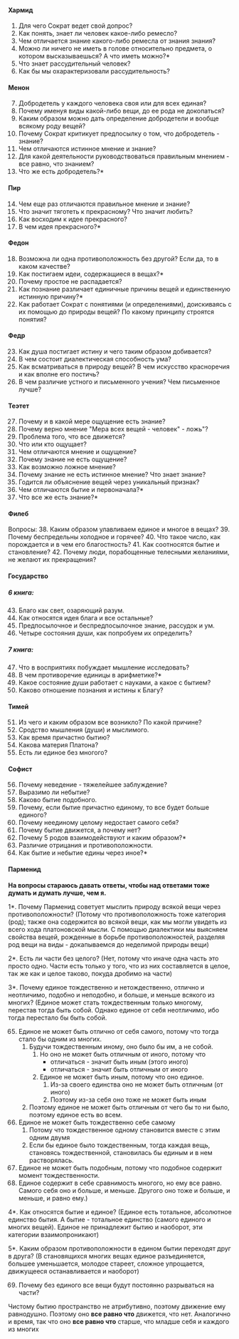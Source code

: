 #### Хармид
1. Для чего Сократ ведет свой допрос?
2. Как понять, знает ли человек какое-либо ремесло?
3. Чем отличается знание какого-либо ремесла от знания знания?
4. Можно ли ничего не иметь в голове относительно предмета, о котором высказываешься? А что иметь можно?*
5. Что знает рассудительный человек?
6. Как бы мы охарактеризовали рассудительность?
#### Менон
7. Добродетель у каждого человека своя или для всех единая?
8. Почему именуя виды какой-либо вещи, до ее рода не докопаться?
9. Каким образом можно дать определение добродетели и вообще всякому роду вещей?
10. Почему Сократ критикует предпосылку о том, что добродетель - знание?
11. Чем отличаются истинное мнение и знание?
12. Для какой деятельности руководствоваться правильным мнением - все равно, что знанием?
13. Что же есть добродетель?*
#### Пир
14. Чем еще раз отличаются правильное мнение и знание?
15. Что значит тяготеть к прекрасному? Что значит любить?
16. Как восходим к идее прекрасного?
17. В чем идея прекрасного?*
#### Федон
18. Возможна ли одна противоположность без другой? Если да, то в каком качестве?
19. Как постигаем идеи, содержащиеся в вещах?*
20. Почему простое не распадается?
21. Как познание различает единичные причины вещей и единственную истинную причину?* 
22. Как работает Сократ с понятиями (и определениями), доискиваясь с их помощью до природы вещей? По какому принципу строятся понятия?
#### Федр
23. Как душа постигает истину и чего таким образом добивается?
24. В чем состоит диалектическая способность ума?
25. Как всматриваться в природу вещей? В чем искусство красноречия и как вполне его постичь?
26. В чем различие устного и письменного учения? Чем письменное лучше? 
#### Теэтет
27. Почему и в какой мере ощущение есть знание?
28. Почему верно мнение "Мера всех вещей - человек" - ложь"?
29. Проблема того, что все движется?
30. Что или кто ощущает?
31. Чем отличаются мнение и ощущение?
32. Почему знание не есть ощущение?
33. Как возможно ложное мнение?
34. Почему знание не есть истинное мнение? Что знает знание?
35. Годится ли объяснение вещей через уникальный признак?
36. Чем отличаются бытие и первоначала?*
37. Что все же есть знание?*
#### Филеб
Вопросы:
38. Каким образом улавливаем единое и многое в вещах?
39. Почему беспредельны холодное и горячее?
40. Что такое число, как порождается и в чем его благостность?
41. Как соотносятся бытие и становление?
42. Почему люди, порабощенные телесными желаниями, не желают их прекращения?
#### Государство
##### 6 книга:
43. Благо как свет, озаряющий разум.
44. Как относятся идея блага и все остальные? 
45. Предпосылочное и беспредпосылочное знание, рассудок и ум.
46. Четыре состояния души, как попробуем их определить?
##### 7 книга:
47. Что в восприятиях побуждает мышление исследовать?
48. В чем противоречие единицы в арифметике?* 
49. Какое состояние души работает с науками, а какое с бытием?
50. Каково отношение познания и истины к Благу?
#### Тимей
51. Из чего и каким образом все возникло? По какой причине?
52. Сродство мышления (души) и мыслимого.
53. Как время причастно бытию?
54. Какова материя Платона?
55. Есть ли единое без многого?
#### Софист
56. Почему неведение - тяжелейшее заблуждение?
57. Выразимо ли небытие?
58. Каково бытие подобного.
59. Почему, если бытие причастно единому, то все будет больше единого?
60. Почему неединому целому недостает самого себя?
61. Почему бытие движется, а почему нет?
62. Почему 5 родов взаимодействуют и каким образом?*
63. Различие отрицания и противоположности.
64. Как бытие и небытие едины через иное?*
#### Парменид
**На вопросы стараюсь давать ответы, чтобы над ответами тоже думать и думать лучше, чем я.**

1*. Почему Парменид советует мыслить природу всякой вещи через противоположности?
(Потому что противоположность тоже категория (род); также она содержится во всякой вещи, как мы могли увидеть из всего хода платоновской мысли. С помощью диалектики мы выясняем свойства вещей, рожденные в борьбе противоположностей, разделяя род вещи на виды - докапываемся до неделимой природы вещи)

2*. Есть ли части без целого? 
(Нет, потому что иначе одна часть это просто одно. Части есть только у того, что из них составляется в целое, так же как и целое таково, покуда дробимо на части)

3*. Почему единое тождественно и нетождественно, отлично и неотличимо, подобно и неподобно, и больше, и меньше всякого из многих? 
(Единое может стать тождественным только многому, перестав тогда быть собой. Однако единое от себя неотличимо, ибо тогда перестало бы быть собой. 

65. Единое не может быть отлично от себя самого, потому что тогда стало бы одним из многих. 
	1. Будучи тождественным иному, оно было бы им, а не собой. 
		1. Но оно не может быть отличным от иного, потому что 
			- отличаться - значит быть иным (этого иного)
			- отличаться - значит быть отличным от иного
		2. Единое не может быть иным, потому что оно единое. 
			1. Из-за своего единства оно не может быть отличным (от иного)
			2. Поэтому из-за себя оно тоже не может быть иным
	2. Поэтому единое не может быть отличным от чего бы то ни было, поэтому единое есть во всем.
66. Единое не может быть тождественно себе самому
	1. Потому что тождественное одному становится вместе с этим одним двумя
	2. Если бы единое было тождественным, тогда каждая вещь, становясь тождественной, становилась бы единым и в нем растворялась. 
67. Единое не может быть подобным, потому что подобное содержит момент тождественности.
68. Единое содержит в себе сравнимость многого, но ему все равно. Самого себя оно и больше, и меньше. Другого оно тоже и больше, и меньше, и равно ему.)

4*. Как относятся бытие и единое?
(Единое есть тотальное, абсолютное единство бытия. А бытие - тотальное единство (самого единого и многих вещей). Единое не принадлежит бытию и наоборот, эти категории взаимопроникают)

5*. Каким образом противоположности в едином бытии переходят друг в друга?
(В становящихся многих вещах единое разъединяется, большее уменьшается, молодое стареет, сложное упрощается, движущееся останавливается и наоборот)

69. Почему без единого все вещи будут постоянно разрываться на части?

Чистому бытию пространство не атрибутивно, поэтому движение ему равнодушно. Поэтому оно **все равно что** движется, что нет. Аналогично и время, так что оно **все равно что** старше, что младше себя и каждого из многих